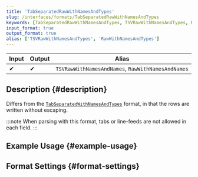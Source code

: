 ```yaml
---
title: 'TabSeparatedRawWithNamesAndTypes'
slug: /interfaces/formats/TabSeparatedRawWithNamesAndTypes
keywords: [TabSeparatedRawWithNamesAndTypes, TSVRawWithNamesAndTypes, RawWithNamesAndTypes]
input_format: true
output_format: true
alias: ['TSVRawWithNamesAndTypes', 'RawWithNamesAndTypes']
---
```


| Input | Output | Alias                                             |
|-------|--------|---------------------------------------------------|
| ✔     | ✔      | `TSVRawWithNamesAndNames`, `RawWithNamesAndNames` |

## Description {#description}

Differs from the [`TabSeparatedWithNamesAndTypes`](./TabSeparatedWithNamesAndTypes.md) format,
in that the rows are written without escaping.

:::note
When parsing with this format, tabs or line-feeds are not allowed in each field.
:::

## Example Usage {#example-usage}

## Format Settings {#format-settings}
